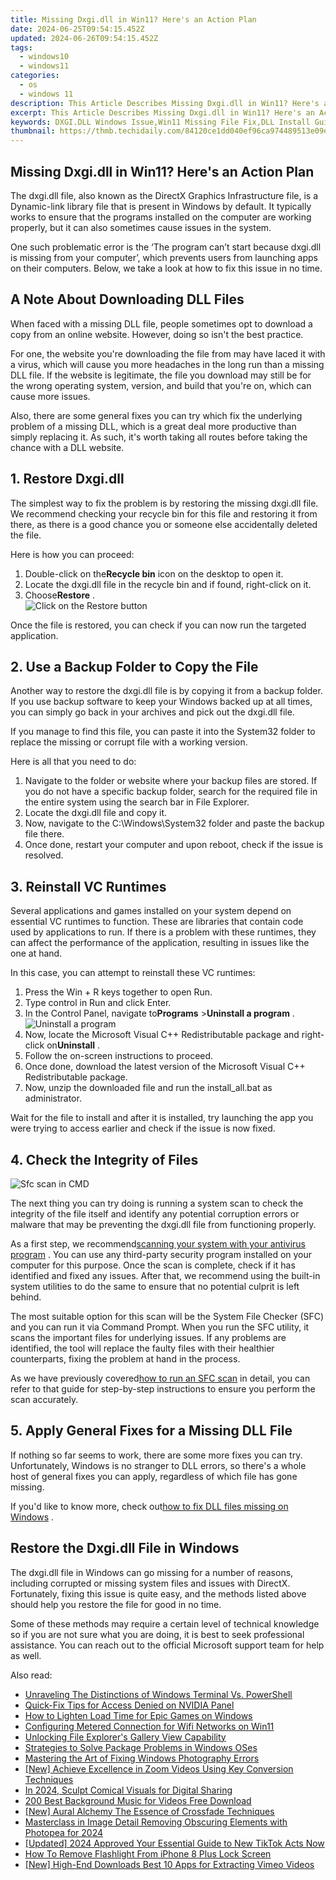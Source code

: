 ```yaml
---
title: Missing Dxgi.dll in Win11? Here's an Action Plan
date: 2024-06-25T09:54:15.452Z
updated: 2024-06-26T09:54:15.452Z
tags:
  - windows10
  - windows11
categories:
  - os
  - windows 11
description: This Article Describes Missing Dxgi.dll in Win11? Here's an Action Plan
excerpt: This Article Describes Missing Dxgi.dll in Win11? Here's an Action Plan
keywords: DXGI.DLL Windows Issue,Win11 Missing File Fix,DLL Install Guide W11,Resolve Win11 Errors,Update DX11 Driver,Fix DX11 DLL Missing,Restart After DLL Addition
thumbnail: https://thmb.techidaily.com/84120ce1dd040ef96ca974489513e09e6fd38ddc4b035ddddd4021d7d15c6c74.jpg
---
```


## Missing Dxgi.dll in Win11? Here's an Action Plan

 The dxgi.dll file, also known as the DirectX Graphics Infrastructure file, is a Dynamic-link library file that is present in Windows by default. It typically works to ensure that the programs installed on the computer are working properly, but it can also sometimes cause issues in the system.

 One such problematic error is the ‘The program can’t start because dxgi.dll is missing from your computer’, which prevents users from launching apps on their computers. Below, we take a look at how to fix this issue in no time.

## A Note About Downloading DLL Files

 When faced with a missing DLL file, people sometimes opt to download a copy from an online website. However, doing so isn't the best practice.

 For one, the website you're downloading the file from may have laced it with a virus, which will cause you more headaches in the long run than a missing DLL file. If the website is legitimate, the file you download may still be for the wrong operating system, version, and build that you're on, which can cause more issues.

 Also, there are some general fixes you can try which fix the underlying problem of a missing DLL, which is a great deal more productive than simply replacing it. As such, it's worth taking all routes before taking the chance with a DLL website.

## 1\. Restore Dxgi.dll

 The simplest way to fix the problem is by restoring the missing dxgi.dll file. We recommend checking your recycle bin for this file and restoring it from there, as there is a good chance you or someone else accidentally deleted the file.

Here is how you can proceed:

1. Double-click on the**Recycle bin** icon on the desktop to open it.
2. Locate the dxgi.dll file in the recycle bin and if found, right-click on it.
3. Choose**Restore** .  
![Click on the Restore button](https://static1.makeuseofimages.com/wordpress/wp-content/uploads/2022/10/recycle-bin-dxgi-dll-restore.jpg)

 Once the file is restored, you can check if you can now run the targeted application.

## 2\. Use a Backup Folder to Copy the File

 Another way to restore the dxgi.dll file is by copying it from a backup folder. If you use backup software to keep your Windows backed up at all times, you can simply go back in your archives and pick out the dxgi.dll file.

 If you manage to find this file, you can paste it into the System32 folder to replace the missing or corrupt file with a working version.

Here is all that you need to do:

1. Navigate to the folder or website where your backup files are stored. If you do not have a specific backup folder, search for the required file in the entire system using the search bar in File Explorer.
2. Locate the dxgi.dll file and copy it.
3. Now, navigate to the C:\\Windows\\System32 folder and paste the backup file there.
4. Once done, restart your computer and upon reboot, check if the issue is resolved.

## 3\. Reinstall VC Runtimes

 Several applications and games installed on your system depend on essential VC runtimes to function. These are libraries that contain code used by applications to run. If there is a problem with these runtimes, they can affect the performance of the application, resulting in issues like the one at hand.

In this case, you can attempt to reinstall these VC runtimes:

1. Press the Win + R keys together to open Run.
2. Type control in Run and click Enter.
3. In the Control Panel, navigate to**Programs** \>**Uninstall a program** .  
![Uninstall a program](https://static1.makeuseofimages.com/wordpress/wp-content/uploads/2022/05/uninstall-a-program.jpg)
4. Now, locate the Microsoft Visual C++ Redistributable package and right-click on**Uninstall** .
5. Follow the on-screen instructions to proceed.
6. Once done, download the latest version of the Microsoft Visual C++ Redistributable package.
7. Now, unzip the downloaded file and run the install\_all.bat as administrator.

 Wait for the file to install and after it is installed, try launching the app you were trying to access earlier and check if the issue is now fixed.

## 4\. Check the Integrity of Files

![Sfc scan in CMD](https://static1.makeuseofimages.com/wordpress/wp-content/uploads/2023/03/sfc-scan.jpg)

 The next thing you can try doing is running a system scan to check the integrity of the file itself and identify any potential corruption errors or malware that may be preventing the dxgi.dll file from functioning properly.

 As a first step, we recommend[scanning your system with your antivirus program](https://www.makeuseof.com/scan-for-viruses-without-buying-antivirus-software/) . You can use any third-party security program installed on your computer for this purpose. Once the scan is complete, check if it has identified and fixed any issues. After that, we recommend using the built-in system utilities to do the same to ensure that no potential culprit is left behind.

 The most suitable option for this scan will be the System File Checker (SFC) and you can run it via Command Prompt. When you run the SFC utility, it scans the important files for underlying issues. If any problems are identified, the tool will replace the faulty files with their healthier counterparts, fixing the problem at hand in the process.

 As we have previously covered[how to run an SFC scan](https://www.makeuseof.com/system-file-checker-sfc-windows/) in detail, you can refer to that guide for step-by-step instructions to ensure you perform the scan accurately.

## 5\. Apply General Fixes for a Missing DLL File

 If nothing so far seems to work, there are some more fixes you can try. Unfortunately, Windows is no stranger to DLL errors, so there's a whole host of general fixes you can apply, regardless of which file has gone missing.

 If you'd like to know more, check out[how to fix DLL files missing on Windows](https://www.makeuseof.com/tag/dll-files-missing-errors/) .

## Restore the Dxgi.dll File in Windows

 The dxgi.dll file in Windows can go missing for a number of reasons, including corrupted or missing system files and issues with DirectX. Fortunately, fixing this issue is quite easy, and the methods listed above should help you restore the file for good in no time.

 Some of these methods may require a certain level of technical knowledge so if you are not sure what you are doing, it is best to seek professional assistance. You can reach out to the official Microsoft support team for help as well.


<ins class="adsbygoogle"
     style="display:block"
     data-ad-format="autorelaxed"
     data-ad-client="ca-pub-7571918770474297"
     data-ad-slot="1223367746"></ins>



<ins class="adsbygoogle"
     style="display:block"
     data-ad-client="ca-pub-7571918770474297"
     data-ad-slot="8358498916"
     data-ad-format="auto"
     data-full-width-responsive="true"></ins>

<span class="atpl-alsoreadstyle">Also read:</span>
<div><ul>
<li><a href="https://win11.techidaily.com/unraveling-the-distinctions-of-windows-terminal-vs-powershell/"><u>Unraveling The Distinctions of Windows Terminal Vs. PowerShell</u></a></li>
<li><a href="https://win11.techidaily.com/quick-fix-tips-for-access-denied-on-nvidia-panel/"><u>Quick-Fix Tips for Access Denied on NVIDIA Panel</u></a></li>
<li><a href="https://win11.techidaily.com/how-to-lighten-load-time-for-epic-games-on-windows/"><u>How to Lighten Load Time for Epic Games on Windows</u></a></li>
<li><a href="https://win11.techidaily.com/configuring-metered-connection-for-wifi-networks-on-win11/"><u>Configuring Metered Connection for Wifi Networks on Win11</u></a></li>
<li><a href="https://win11.techidaily.com/unlocking-file-explorers-gallery-view-capability/"><u>Unlocking File Explorer's Gallery View Capability</u></a></li>
<li><a href="https://win11.techidaily.com/strategies-to-solve-package-problems-in-windows-oses/"><u>Strategies to Solve Package Problems in Windows OSes</u></a></li>
<li><a href="https://win11.techidaily.com/mastering-the-art-of-fixing-windows-photography-errors/"><u>Mastering the Art of Fixing Windows Photography Errors</u></a></li>
<li><a href="https://extra-resources.techidaily.com/new-achieve-excellence-in-zoom-videos-using-key-conversion-techniques/"><u>[New] Achieve Excellence in Zoom Videos Using Key Conversion Techniques</u></a></li>
<li><a href="https://extra-skills.techidaily.com/in-2024-sculpt-comical-visuals-for-digital-sharing/"><u>In 2024, Sculpt Comical Visuals for Digital Sharing</u></a></li>
<li><a href="https://voice-adjusting.techidaily.com/200-best-background-music-for-videos-free-download/"><u>200 Best Background Music for Videos Free Download</u></a></li>
<li><a href="https://extra-resources.techidaily.com/new-aural-alchemy-the-essence-of-crossfade-techniques/"><u>[New] Aural Alchemy  The Essence of Crossfade Techniques</u></a></li>
<li><a href="https://extra-skills.techidaily.com/masterclass-in-image-detail-removing-obscuring-elements-with-photopea-for-2024/"><u>Masterclass in Image Detail  Removing Obscuring Elements with Photopea for 2024</u></a></li>
<li><a href="https://tiktok-videos.techidaily.com/updated-2024-approved-your-essential-guide-to-new-tiktok-acts-now/"><u>[Updated] 2024 Approved  Your Essential Guide to New TikTok Acts Now</u></a></li>
<li><a href="https://ios-unlock.techidaily.com/how-to-remove-flashlight-from-iphone-8-plus-lock-screen-by-drfone-ios/"><u>How To Remove Flashlight From iPhone 8 Plus Lock Screen</u></a></li>
<li><a href="https://vimeo-videos.techidaily.com/new-high-end-downloads-best-10-apps-for-extracting-vimeo-videos/"><u>[New] High-End Downloads  Best 10 Apps for Extracting Vimeo Videos</u></a></li>
</ul></div>
